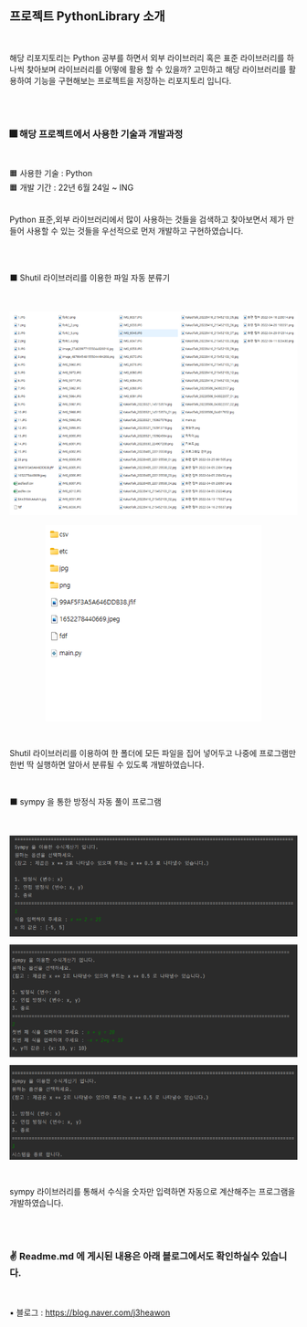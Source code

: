 ## 프로젝트 PythonLibrary 소개 

<br>

해당 리포지토리는 Python 공부를 하면서 외부 라이브러리 혹은 표준 라이브러리를 하나씩 찾아보며 라이브러리를 어떻에 활용 할 수 있을까? 고민하고 해당 라이브러리를 활용하여 기능을 구현해보는 프로젝트을 저장하는 리포지토리 입니다. 

<br><br>

### 🎆 해당 프로젝트에서 사용한 기술과 개발과정

<br>

🟧  사용한 기술 :  Python <br>
🟧  개발 기간 : 22년 6월 24일 ~ ING  <br><br>


Python 표준,외부 라이브러리에서 많이 사용하는 것들을 검색하고 찾아보면서 제가 만들어 사용할 수 있는 것들을 우선적으로 먼저 개발하고 구현하였습니다. 


<br><br>

⬛ Shutil 라이브러리를 이용한 파일 자동 분류기 

<br>

<p align= "center">
<img src= "./img/1.png" >
</p>

<p align= "center">
<img src= "./img/2.png" align= "center">
</p>

<br>

Shutil 라이브러리를 이용하여 한 폴더에 모든 파일을 집어 넣어두고 나중에 프로그램만 한번 딱 실행하면 알아서 분류될 수 있도록 개발하였습니다. 

<br>

⬛ sympy 을 통한 방정식 자동 풀이 프로그램 


<br>

<p align= "center">
<img src= "./img/3.png" align= "center">
</p>
<p align= "center">
<img src= "./img/4.png" align= "center">
</p>
<p align= "center">
<img src= "./img/5.png" align= "center">
</p>

<br>

sympy 라이브러리를 통해서 수식을 숫자만 입력하면 자동으로 계산해주는 프로그램을 개발하였습니다.

<br><br>

### ✌️ Readme.md 에 게시된 내용은 아래 블로그에서도 확인하실수 있습니다. 

<br>

▪️  블로그 : https://blog.naver.com/j3heawon
